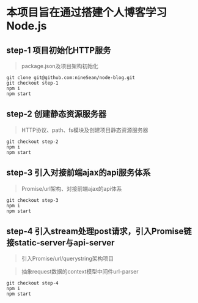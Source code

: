# 本项目旨在通过搭建个人博客学习Node.js

## step-1 项目初始化HTTP服务

> package.json及项目架构初始化
```
git clone git@github.com:nineSean/node-blog.git
git checkout step-1
npm i
npm start
```

## step-2 创建静态资源服务器

> HTTP协议、path、fs模块及创建项目静态资源服务器
```
git checkout step-2
npm i
npm start
```

## step-3 引入对接前端ajax的api服务体系

> Promise/url架构、对接前端ajax的api体系
```
git checkout step-3
npm i
npm start
```

## step-4 引入stream处理post请求，引入Promise链接static-server与api-server

> 引入Promise/url/querystring架构项目

> 抽象request数据的context模型中间件url-parser
```
git checkout step-4
npm i
npm start
```
